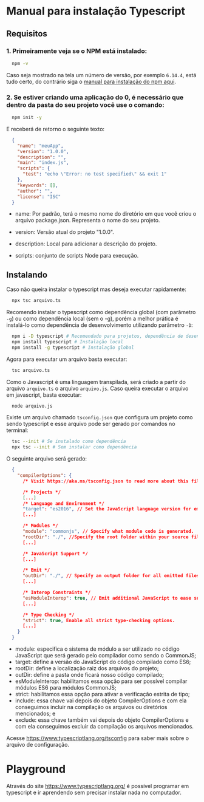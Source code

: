 # Manual para instalação Typescript
## Requisitos
### 1. Primeiramente veja se  o NPM está instalado:

```sh
  npm -v
```

Caso seja mostrado na tela um número de versão, por exemplo `6.14.4`, está tudo certo, do contrário siga o [manual para instalação do npm aqui](../npm).

### 2. Se estiver criando uma aplicação do 0, é necessário que dentro da pasta do seu projeto você use o comando:

```sh
  npm init -y
```

E receberá de retorno o seguinte texto:
```json
  {
    "name": "meuApp",
    "version": "1.0.0",
    "description": "",
    "main": "index.js",
    "scripts": {
      "test": "echo \"Error: no test specified\" && exit 1"
    },
    "keywords": [],
    "author": "",
    "license": "ISC"
  }
```

- name: Por padrão, terá o mesmo nome do diretório em que você criou o arquivo package.json. Representa o nome do seu projeto.

- version: Versão atual do projeto "1.0.0".

- description: Local para adicionar a descrição do projeto.

- scripts: conjunto de scripts Node para execução.

## Instalando

Caso não queira instalar o typescript mas deseja executar rapidamente:
```sh
  npx tsc arquivo.ts
```
Recomendo instalar o typescript como dependência global (com parâmetro `-g`) ou como dependência local (sem o -g), porém a melhor prática é instalá-lo como dependência de desenvolvimento utilizando parâmetro `-D`:
```sh
  npm i -D typescript # Recomendado para projetos, dependência de desenvolvimento.
  npm install typescript # Instalação local
  npm install -g typescript # Instalação global
```

Agora para executar um arquivo basta executar:
```sh
  tsc arquivo.ts
```

Como o Javascript é uma linguagem transpilada, será criado a partir do arquivo `arquivo.ts` o arquivo `arquivo.js`. Caso queira executar o arquivo em javascript, basta executar:
```sh
  node arquivo.js
```

Existe um arquivo chamado `tsconfig.json` que configura um projeto como sendo typescript e esse arquivo pode ser gerado por comandos no terminal:

```sh
  tsc --init # Se instalado como dependência
  npx tsc --init # Sem instalar como dependência
```

O seguinte arquivo será gerado:

```json
  {
    "compilerOptions": {
      /* Visit https://aka.ms/tsconfig.json to read more about this file */

      /* Projects */
      [...]
      /* Language and Environment */
      "target": "es2016", // Set the JavaScript language version for emitted JavaScript and include 
      [...]

      /* Modules */
      "module": "commonjs", // Specify what module code is generated.
      "rootDir": "./", //Specify the root folder within your source files.
      [...]

      /* JavaScript Support */
      [...]

      /* Emit */
      "outDir": "./", // Specify an output folder for all emitted files.
      [...]

      /* Interop Constraints */
      "esModuleInterop": true, // Emit additional JavaScript to ease support for importing CommonJS modules.
      [...]

      /* Type Checking */
      "strict": true, Enable all strict type-checking options.
      [...]
    }
  }
```

- module: especifica o sistema de módulo a ser utilizado no código JavaScript que será gerado pelo compilador como sendo o CommonJS;
- target: define a versão do JavaScript do código compilado como ES6;
- rootDir: define a localização raiz dos arquivos do projeto;
- outDir: define a pasta onde ficará nosso código compilado;
- esModuleInterop: habilitamos essa opção para ser possível compilar módulos ES6 para módulos CommonJS;
- strict: habilitamos essa opção para ativar a verificação estrita de tipo;
- include: essa chave vai depois do objeto CompilerOptions e com ela conseguimos incluir na compilação os arquivos ou diretórios mencionados; e
- exclude: essa chave também vai depois do objeto CompilerOptions e com ela conseguimos excluir da compilação os arquivos mencionados.

Acesse https://www.typescriptlang.org/tsconfig para saber mais sobre o arquivo de configuração.

# Playground

Através do site https://www.typescriptlang.org/ é possível programar em typescript e ir aprendendo sem precisar instalar nada no computador.
